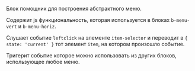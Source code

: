 Блок помощник для построения абстрактного меню.

Содержит js функциональность, которая используется в блоках `b-menu-vert` и `b-menu-horiz`.

Слушает событие `leftclick` на элементе `item-selector` и переводит в `{ state: 'current' }` тот элемент `item`,
на котором произошло событие.

Тригерит событие которое можно использовать из других блоков, использующее любое меню.
